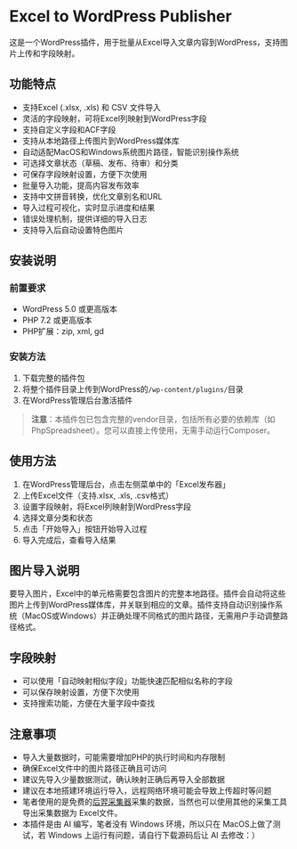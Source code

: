 # Excel to WordPress Publisher

这是一个WordPress插件，用于批量从Excel导入文章内容到WordPress，支持图片上传和字段映射。

## 功能特点

- 支持Excel (.xlsx, .xls) 和 CSV 文件导入
- 灵活的字段映射，可将Excel列映射到WordPress字段
- 支持自定义字段和ACF字段
- 支持从本地路径上传图片到WordPress媒体库
- 自动适配MacOS和Windows系统图片路径，智能识别操作系统
- 可选择文章状态（草稿、发布、待审）和分类
- 可保存字段映射设置，方便下次使用
- 批量导入功能，提高内容发布效率
- 支持中文拼音转换，优化文章别名和URL
- 导入过程可视化，实时显示进度和结果
- 错误处理机制，提供详细的导入日志
- 支持导入后自动设置特色图片

## 安装说明

### 前置要求

- WordPress 5.0 或更高版本
- PHP 7.2 或更高版本
- PHP扩展：zip, xml, gd

### 安装方法

1. 下载完整的插件包
2. 将整个插件目录上传到WordPress的`/wp-content/plugins/`目录
3. 在WordPress管理后台激活插件

> **注意**：本插件包已包含完整的vendor目录，包括所有必要的依赖库（如PhpSpreadsheet）。您可以直接上传使用，无需手动运行Composer。

## 使用方法

1. 在WordPress管理后台，点击左侧菜单中的「Excel发布器」
2. 上传Excel文件（支持.xlsx, .xls, .csv格式）
3. 设置字段映射，将Excel列映射到WordPress字段
4. 选择文章分类和状态
5. 点击「开始导入」按钮开始导入过程
6. 导入完成后，查看导入结果

## 图片导入说明

要导入图片，Excel中的单元格需要包含图片的完整本地路径。插件会自动将这些图片上传到WordPress媒体库，并关联到相应的文章。插件支持自动识别操作系统（MacOS或Windows）并正确处理不同格式的图片路径，无需用户手动调整路径格式。

## 字段映射

- 可以使用「自动映射相似字段」功能快速匹配相似名称的字段
- 可以保存映射设置，方便下次使用
- 支持搜索功能，方便在大量字段中查找

## 注意事项

- 导入大量数据时，可能需要增加PHP的执行时间和内存限制
- 确保Excel文件中的图片路径正确且可访问
- 建议先导入少量数据测试，确认映射正确后再导入全部数据
- 建议在本地搭建环境运行导入，远程网络环境可能会导致上传超时等问题
- 笔者使用的是免费的[后羿采集器](https://www.houyicaiji.com/)采集的数据，当然也可以使用其他的采集工具导出采集数据为 Excel文件。
- 本插件是由 AI 编写，笔者没有 Windows 环境，所以只在 MacOS上做了测试，若 Windows 上运行有问题，请自行下载源码后让 AI 去修改：）
